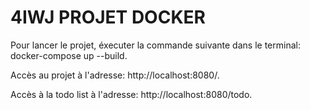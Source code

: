 # 4IWJ PROJET DOCKER

Pour lancer le projet, éxecuter la commande suivante dans le terminal: docker-compose up --build.

Accès au projet à l'adresse: http://localhost:8080/.

Accès à la todo list à l'adresse: http://localhost:8080/todo.
